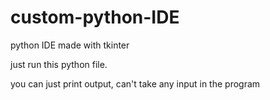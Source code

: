 # custom-python-IDE
python IDE made with tkinter

just run this python file.

you can just print output, can't take any input in the program

